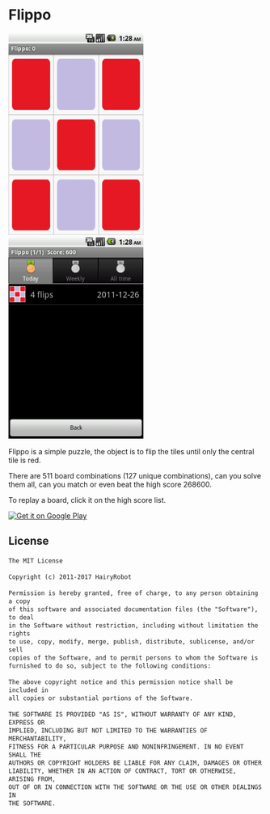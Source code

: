 Flippo
======

<img src="images/Flippo1.png" height="400" alt="Screenshot"/> <img src="images/Flippo2.png" height="400" alt="Screenshot"/>

Flippo is a simple puzzle, the object is to flip the tiles until only the central tile is red.

There are 511 board combinations (127 unique combinations), can you solve them all, can you match or even beat the high score 268600.

To replay a board, click it on the high score list.

<a href="https://play.google.com/store/apps/details?id=com.f.Flippo">
  <img alt="Get it on Google Play" height="60" src="https://play.google.com/intl/en_us/badges/images/generic/en-play-badge.png"/>
</a>


License
-------
```
The MIT License

Copyright (c) 2011-2017 HairyRobot

Permission is hereby granted, free of charge, to any person obtaining a copy
of this software and associated documentation files (the "Software"), to deal
in the Software without restriction, including without limitation the rights
to use, copy, modify, merge, publish, distribute, sublicense, and/or sell
copies of the Software, and to permit persons to whom the Software is
furnished to do so, subject to the following conditions:

The above copyright notice and this permission notice shall be included in
all copies or substantial portions of the Software.

THE SOFTWARE IS PROVIDED "AS IS", WITHOUT WARRANTY OF ANY KIND, EXPRESS OR
IMPLIED, INCLUDING BUT NOT LIMITED TO THE WARRANTIES OF MERCHANTABILITY,
FITNESS FOR A PARTICULAR PURPOSE AND NONINFRINGEMENT. IN NO EVENT SHALL THE
AUTHORS OR COPYRIGHT HOLDERS BE LIABLE FOR ANY CLAIM, DAMAGES OR OTHER
LIABILITY, WHETHER IN AN ACTION OF CONTRACT, TORT OR OTHERWISE, ARISING FROM,
OUT OF OR IN CONNECTION WITH THE SOFTWARE OR THE USE OR OTHER DEALINGS IN
THE SOFTWARE.
```
